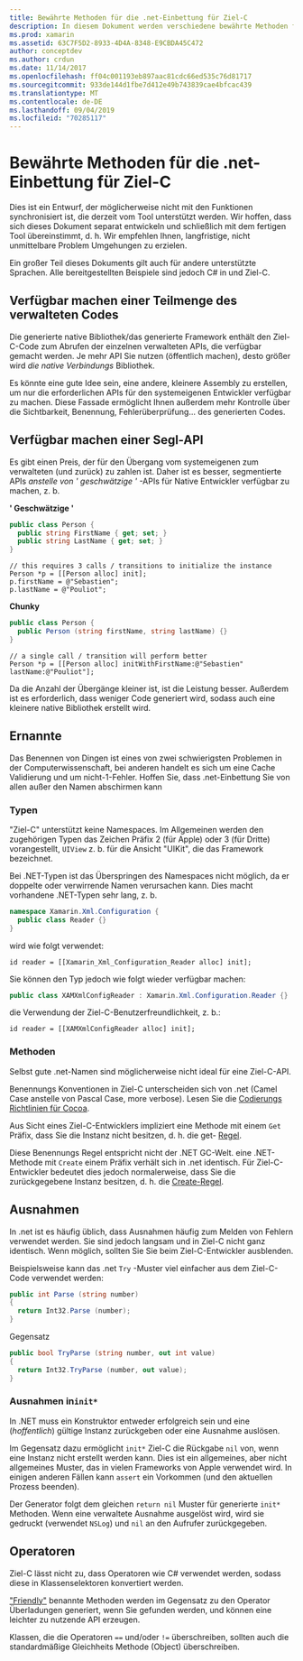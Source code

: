 ```yaml
---
title: Bewährte Methoden für die .net-Einbettung für Ziel-C
description: In diesem Dokument werden verschiedene bewährte Methoden für die Verwendung der .net-Einbettung mit Ziel-C beschrieben. Es wird erläutert, wie eine Teilmenge des verwalteten Codes verfügbar gemacht wird, und die Bereitstellung einer Segl-API, Benennung und vieles mehr.
ms.prod: xamarin
ms.assetid: 63C7F5D2-8933-4D4A-8348-E9CBDA45C472
author: conceptdev
ms.author: crdun
ms.date: 11/14/2017
ms.openlocfilehash: ff04c001193eb897aac81cdc66ed535c76d81717
ms.sourcegitcommit: 933de144d1fbe7d412e49b743839cae4bfcac439
ms.translationtype: MT
ms.contentlocale: de-DE
ms.lasthandoff: 09/04/2019
ms.locfileid: "70285117"
---
```

# <a name="net-embedding-best-practices-for-objective-c"></a>Bewährte Methoden für die .net-Einbettung für Ziel-C

Dies ist ein Entwurf, der möglicherweise nicht mit den Funktionen synchronisiert ist, die derzeit vom Tool unterstützt werden. Wir hoffen, dass sich dieses Dokument separat entwickeln und schließlich mit dem fertigen Tool übereinstimmt, d. h. Wir empfehlen Ihnen, langfristige, nicht unmittelbare Problem Umgehungen zu erzielen.

Ein großer Teil dieses Dokuments gilt auch für andere unterstützte Sprachen. Alle bereitgestellten Beispiele sind jedoch C# in und Ziel-C.

## <a name="exposing-a-subset-of-the-managed-code"></a>Verfügbar machen einer Teilmenge des verwalteten Codes

Die generierte native Bibliothek/das generierte Framework enthält den Ziel-C-Code zum Abrufen der einzelnen verwalteten APIs, die verfügbar gemacht werden. Je mehr API Sie nutzen (öffentlich machen), desto größer wird _die native Verbindungs_ Bibliothek.

Es könnte eine gute Idee sein, eine andere, kleinere Assembly zu erstellen, um nur die erforderlichen APIs für den systemeigenen Entwickler verfügbar zu machen. Diese Fassade ermöglicht Ihnen außerdem mehr Kontrolle über die Sichtbarkeit, Benennung, Fehlerüberprüfung... des generierten Codes.

## <a name="exposing-a-chunkier-api"></a>Verfügbar machen einer Segl-API

Es gibt einen Preis, der für den Übergang vom systemeigenen zum verwalteten (und zurück) zu zahlen ist. Daher ist es besser, segmentierte APIs _anstelle von ' geschwätzige '_ -APIs für Native Entwickler verfügbar zu machen, z. b.

**' Geschwätzige '**

```csharp
public class Person {
  public string FirstName { get; set; }
  public string LastName { get; set; }
}
```

```objc
// this requires 3 calls / transitions to initialize the instance
Person *p = [[Person alloc] init];
p.firstName = @"Sebastien";
p.lastName = @"Pouliot";
```

**Chunky**

```csharp
public class Person {
  public Person (string firstName, string lastName) {}
}
```

```objc
// a single call / transition will perform better
Person *p = [[Person alloc] initWithFirstName:@"Sebastien" lastName:@"Pouliot"];
```

Da die Anzahl der Übergänge kleiner ist, ist die Leistung besser. Außerdem ist es erforderlich, dass weniger Code generiert wird, sodass auch eine kleinere native Bibliothek erstellt wird.

## <a name="naming"></a>Ernannte

Das Benennen von Dingen ist eines von zwei schwierigsten Problemen in der Computerwissenschaft, bei anderen handelt es sich um eine Cache Validierung und um nicht-1-Fehler. Hoffen Sie, dass .net-Einbettung Sie von allen außer den Namen abschirmen kann

### <a name="types"></a>Typen

"Ziel-C" unterstützt keine Namespaces. Im Allgemeinen werden den zugehörigen Typen das Zeichen Präfix 2 (für Apple) oder 3 (für Dritte) vorangestellt, `UIView` z. b. für die Ansicht "UIKit", die das Framework bezeichnet.

Bei .NET-Typen ist das Überspringen des Namespaces nicht möglich, da er doppelte oder verwirrende Namen verursachen kann. Dies macht vorhandene .NET-Typen sehr lang, z. b.

```csharp
namespace Xamarin.Xml.Configuration {
  public class Reader {}
}
```

wird wie folgt verwendet:

```objc
id reader = [[Xamarin_Xml_Configuration_Reader alloc] init];
```

Sie können den Typ jedoch wie folgt wieder verfügbar machen:

```csharp
public class XAMXmlConfigReader : Xamarin.Xml.Configuration.Reader {}
```

die Verwendung der Ziel-C-Benutzerfreundlichkeit, z. b.:

```objc
id reader = [[XAMXmlConfigReader alloc] init];
```

### <a name="methods"></a>Methoden

Selbst gute .net-Namen sind möglicherweise nicht ideal für eine Ziel-C-API.

Benennungs Konventionen in Ziel-C unterscheiden sich von .net (Camel Case anstelle von Pascal Case, more verbose).
Lesen Sie die [Codierungs Richtlinien für Cocoa](https://developer.apple.com/library/content/documentation/Cocoa/Conceptual/CodingGuidelines/Articles/NamingMethods.html#//apple_ref/doc/uid/20001282-BCIGIJJF).

Aus Sicht eines Ziel-C-Entwicklers impliziert eine Methode mit einem `Get` Präfix, dass Sie die Instanz nicht besitzen, d. h. die get- [Regel](https://developer.apple.com/library/content/documentation/CoreFoundation/Conceptual/CFMemoryMgmt/Concepts/Ownership.html#//apple_ref/doc/uid/20001148-SW1).

Diese Benennungs Regel entspricht nicht der .NET GC-Welt. eine .NET-Methode mit `Create` einem Präfix verhält sich in .net identisch. Für Ziel-C-Entwickler bedeutet dies jedoch normalerweise, dass Sie die zurückgegebene Instanz besitzen, d. h. die [Create-Regel](https://developer.apple.com/library/content/documentation/CoreFoundation/Conceptual/CFMemoryMgmt/Concepts/Ownership.html#//apple_ref/doc/uid/20001148-103029).

## <a name="exceptions"></a>Ausnahmen

In .net ist es häufig üblich, dass Ausnahmen häufig zum Melden von Fehlern verwendet werden. Sie sind jedoch langsam und in Ziel-C nicht ganz identisch. Wenn möglich, sollten Sie Sie beim Ziel-C-Entwickler ausblenden.

Beispielsweise kann das .net `Try` -Muster viel einfacher aus dem Ziel-C-Code verwendet werden:

```csharp
public int Parse (string number)
{
  return Int32.Parse (number);
}
```

Gegensatz

```csharp
public bool TryParse (string number, out int value)
{
  return Int32.TryParse (number, out value);
}
```

### <a name="exceptions-inside-init"></a>Ausnahmen in`init*`

In .NET muss ein Konstruktor entweder erfolgreich sein und eine (_hoffentlich_) gültige Instanz zurückgeben oder eine Ausnahme auslösen.

Im Gegensatz dazu ermöglicht `init*` Ziel-C die Rückgabe `nil` von, wenn eine Instanz nicht erstellt werden kann. Dies ist ein allgemeines, aber nicht allgemeines Muster, das in vielen Frameworks von Apple verwendet wird. In einigen anderen Fällen kann `assert` ein Vorkommen (und den aktuellen Prozess beenden).

Der Generator folgt dem gleichen `return nil` Muster für generierte `init*` Methoden. Wenn eine verwaltete Ausnahme ausgelöst wird, wird sie gedruckt (verwendet `NSLog`) und `nil` an den Aufrufer zurückgegeben.

## <a name="operators"></a>Operatoren

Ziel-C lässt nicht zu, dass Operatoren wie C# verwendet werden, sodass diese in Klassenselektoren konvertiert werden.

["Friendly"](https://docs.microsoft.com/dotnet/standard/design-guidelines/operator-overloads) benannte Methoden werden im Gegensatz zu den Operator Überladungen generiert, wenn Sie gefunden werden, und können eine leichter zu nutzende API erzeugen.

Klassen, die die Operatoren `==` und/oder `!=` überschreiben, sollten auch die standardmäßige Gleichheits Methode (Object) überschreiben.
